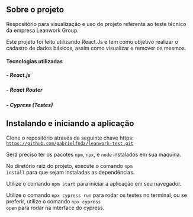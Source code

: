 ## Sobre o projeto
Respositório para visualização e uso do projeto referente ao teste técnico da empresa Leanwork Group.

Este projeto foi feito utilizando React.Js e tem como objetivo realizar o cadastro de dados básicos, assim como visualizar e remover os mesmos.

<h4>Tecnologias utilizadas</h5>
<h5>- React.js</h5>
<h5>- React Router</h5>
<h5>- Cypress (Testes)</h5>


## Instalando e iniciando a aplicação
Clone o repositório através da seguinte chave https: <code>https://github.com/gabrielfndz/leanwork-test.git</code>

Será preciso ter os pacotes <code>npm</code>, <code>npx</code>, e <code>node</code> instalados em sua maquina.

No diretório raiz do projeto, execute o comando <code>npm install</code> para que sejam instaladas as dependências.

Utilize o comando <code>npm start</code> para iniciar a aplicação em seu navegador.
<br>

Utilize o comando <code>npx cypress run</code> para rodar os testes no terminal, ou se preferir, utilize o comando <code>npx cypress open</code> para rodar na interface do cypress.
